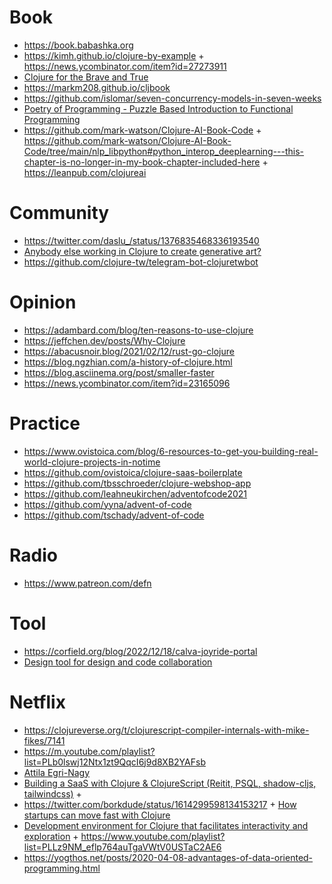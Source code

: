 # Book

- https://book.babashka.org
- https://kimh.github.io/clojure-by-example + https://news.ycombinator.com/item?id=27273911
- [Clojure for the Brave and True](https://twitter.com/pierre_jambet/status/1388135402897354753)
- https://markm208.github.io/cljbook
- https://github.com/islomar/seven-concurrency-models-in-seven-weeks
- [Poetry of Programming - Puzzle Based Introduction to Functional Programming](https://egri-nagy.github.io/popbook)
- https://github.com/mark-watson/Clojure-AI-Book-Code + https://github.com/mark-watson/Clojure-AI-Book-Code/tree/main/nlp_libpython#python_interop_deeplearning---this-chapter-is-no-longer-in-my-book-chapter-included-here + https://leanpub.com/clojureai

# Community

- https://twitter.com/daslu_/status/1376835468336193540
- [Anybody else working in Clojure to create generative art?](https://twitter.com/jackrusher/status/1461062820976594958)
- https://github.com/clojure-tw/telegram-bot-clojuretwbot

# Opinion

- https://adambard.com/blog/ten-reasons-to-use-clojure
- https://jeffchen.dev/posts/Why-Clojure
- https://abacusnoir.blog/2021/02/12/rust-go-clojure
- https://blog.ngzhian.com/a-history-of-clojure.html
- https://blog.asciinema.org/post/smaller-faster
- https://news.ycombinator.com/item?id=23165096

# Practice

- https://www.ovistoica.com/blog/6-resources-to-get-you-building-real-world-clojure-projects-in-notime
- https://github.com/ovistoica/clojure-saas-boilerplate
- https://github.com/tbsschroeder/clojure-webshop-app
- https://github.com/leahneukirchen/adventofcode2021
- https://github.com/yyna/advent-of-code
- https://github.com/tschady/advent-of-code

# Radio

- https://www.patreon.com/defn

# Tool

- https://corfield.org/blog/2022/12/18/calva-joyride-portal
- [Design tool for design and code collaboration](https://github.com/penpot/penpot)

# Netflix

- https://clojureverse.org/t/clojurescript-compiler-internals-with-mike-fikes/7141
- https://m.youtube.com/playlist?list=PLb0lswj12Ntx1zt9QqcI6j9d8XB2YAFsb
- [Attila Egri-Nagy](http://www.egri-nagy.hu/talks)
- [Building a SaaS with Clojure & ClojureScript (Reitit, PSQL, shadow-cljs, tailwindcss)](https://m.youtube.com/live/QEqMoySD9uc?feature=share) +
- https://twitter.com/borkdude/status/1614299598134153217 + [How startups can move fast with Clojure](https://youtu.be/MZy-SNswH2E)
- [Development environment for Clojure that facilitates interactivity and exploration](http://cloxp.github.io/cloxp-intro.html) + https://www.youtube.com/playlist?list=PLLz9NM_eflp764auTgaVWtV0USTaC2AE6
- https://yogthos.net/posts/2020-04-08-advantages-of-data-oriented-programming.html
